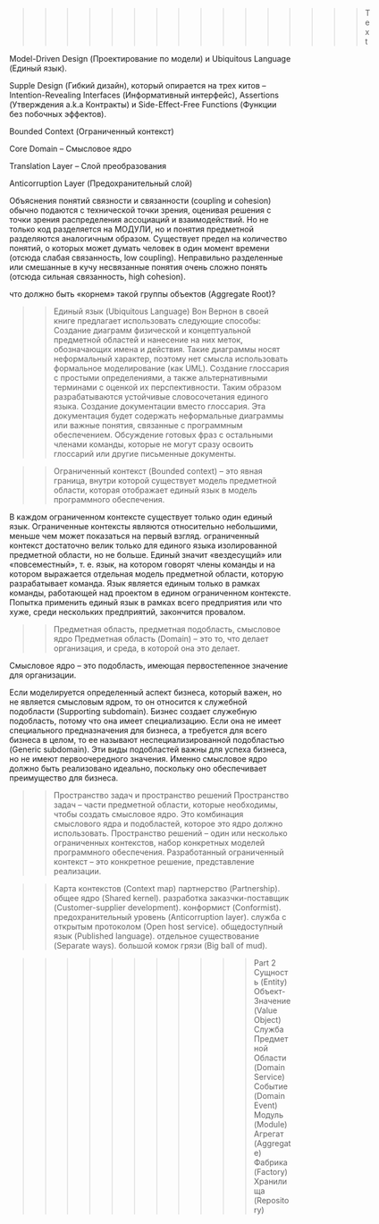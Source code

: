 ﻿>>>>>>>>>>>>>>>> Text

Model-Driven Design (Проектирование по модели) и Ubiquitous Language (Единый язык).

Supple Design (Гибкий дизайн), который опирается на трех китов – Intention-Revealing Interfaces (Информативный интерфейс), Assertions (Утверждения a.k.a Контракты) и Side-Effect-Free Functions (Функции без побочных эффектов).

Bounded Context (Ограниченный контекст)

Core Domain – Смысловое ядро

Translation Layer – Слой преобразования

Anticorruption Layer (Предохранительный слой)

Объяснения понятий связности и связанности (coupling и cohesion) обычно подаются с технической точки зрения, оценивая решения с точки зрения распределения ассоциаций и взаимодействий. Но не только код разделяется на МОДУЛИ, но и понятия предметной разделяются аналогичным образом. Существует предел на количество понятий, о которых может думать человек в один момент времени (отсюда слабая связанность, low coupling). Неправильно разделенные или смешанные в кучу несвязанные понятия очень сложно понять (отсюда сильная связанность, high cohesion).

что должно быть «корнем» такой группы объектов (Aggregate Root)?



>> Единый язык (Ubiquitous Language)
Вон Вернон в своей книге предлагает использовать следующие способы:
Создание диаграмм физической и концептуальной предметной областей и нанесение на них меток, обозначающих имена и действия. Такие диаграммы носят неформальный характер, поэтому нет смысла использовать формальное моделирование (как UML).
Создание глоссария с простыми определениями, а также альтернативными терминами с оценкой их перспективности. Таким образом разрабатываются устойчивые словосочетания единого языка.
Создание документации вместо глоссария. Эта документация будет содержать неформальные диаграммы или важные понятия, связанные с программным обеспечением.
Обсуждение готовых фраз с остальными членами команды, которые не могут сразу освоить глоссарий или другие письменные документы.


>> Ограниченный контекст (Bounded context)
– это явная граница, внутри которой существует модель предметной области, которая отображает единый язык в модель программного обеспечения.

В каждом ограниченном контексте существует только один единый язык.
Ограниченные контексты являются относительно небольшими, меньше чем может показаться на первый взгляд. ограниченный контекст достаточно велик только для единого языка изолированной предметной области, но не больше.
Единый значит «вездесущий» или «повсеместный», т. е. язык, на котором говорят члены команды и на котором выражается отдельная модель предметной области, которую разрабатывает команда.
Язык является единым только в рамках команды, работающей над проектом в едином ограниченном контексте.
Попытка применить единый язык в рамках всего предприятия или что хуже, среди нескольких предприятий, закончится провалом.

>> Предметная область, предметная подобласть, смысловое ядро
Предметная область (Domain) – это то, что делает организация, и среда, в которой она это делает.

Смысловое ядро – это подобласть, имеющая первостепенное значение для организации. 

Если моделируется определенный аспект бизнеса, который важен, но не является смысловым ядром, то он относится к служебной подобласти (Supporting subdomain). Бизнес создает служебную подобласть, потому что она имеет специализацию. Если она не имеет специального предназначения для бизнеса, а требуется для всего бизнеса в целом, то ее называют неспециализированной подобластью (Generic subdomain). Эти виды подобластей важны для успеха бизнеса, но не имеют первоочередного значения. Именно смысловое ядро должно быть реализовано идеально, поскольку оно обеспечивает преимущество для бизнеса.



>> Пространство задач и пространство решений
Пространство задач – части предметной области, которые необходимы, чтобы создать смысловое ядро. Это комбинация смыслового ядра и подобластей, которое это ядро должно использовать.
Пространство решений – один или несколько ограниченных контекстов, набор конкретных моделей программного обеспечения. Разработанный ограниченный контекст – это конкретное решение, представление реализации.


>> Карта контекстов (Context map)
партнерство (Partnership).
общее ядро (Shared kernel).
разработка заказчки-поставщик (Customer-supplier development).
конформист (Conformist).
предохранительный уровень (Anticorruption layer).
служба с открытым протоколом (Open host service).
общедоступный язык (Published language).
отдельное существование (Separate ways).
большой комок грязи (Big ball of mud).


>>>>>>>>>>> Part 2
>> Сущность (Entity)
>> Объект-Значение (Value Object)
>> Служба Предметной Области (Domain Service)
>> Событие (Domain Event)
>> Модуль (Module)
>> Агрегат (Aggregate)
>> Фабрика (Factory)
>> Хранилища (Repository)
 






